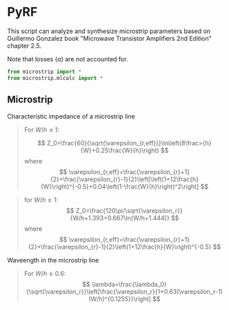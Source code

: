 
# PyRF

This script can analyze and synthesize microstrip parameters based on Guillermo Gonzalez book "Microwave Transistor Amplifiers 2nd Edition" chapter 2.5.

Note that losses (α) are not accounted for.

```py
from microstrip import *
from microstrip.mlcalc import *
```

## Microstrip
Characteristic impedance of a microstrip line

>For $W/h\leq1$:
>
>$$
Z_0=\frac{60}{\sqrt{\varepsilon_{r,eff}}}\ln\left(8\frac>{h}{W}+0.25\frac{W}{h}\right)
>$$
>where
>$$
\varepsilon_{r,eff}=\frac{\varepsilon_{r}+1}{2}+\frac{\varepsilon_{r}-1}{2}\left[\left(1+12\frac{h}{W}\right)^{-0.5}+0.04\left(1-\frac{W}{h}\right)^2\right]
>$$

>for $W/h\geq1$:
>$$
Z_0=\frac{120\pi/\sqrt{\varepsilon_r}}{W/h+1.393+0.667\ln(W/h+1.444)}
>$$
>where
>$$
\varepsilon_{r,eff}=\frac{\varepsilon_{r}+1}{2}+\frac{\varepsilon_{r}-1}{2}\left(1+12\frac{h}{W}\right)^{-0.5}
$$

Waveength in the microstrip line

>For $W/h\geq0.6$:
>$$
\lambda=\frac{\lambda_0}{\sqrt{\varepsilon_r}}\left[\frac{\varepsilon_r}{1+0.63(\varepsilon_r-1)(W/h)^{0.1255}}\right]
>$$
